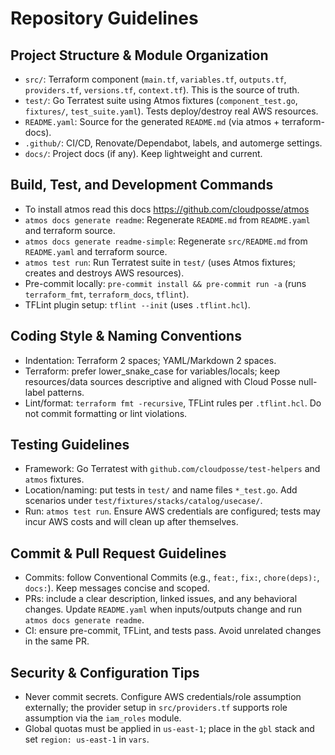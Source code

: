 # Repository Guidelines

## Project Structure & Module Organization
- `src/`: Terraform component (`main.tf`, `variables.tf`, `outputs.tf`, `providers.tf`, `versions.tf`, `context.tf`). This is the source of truth.
- `test/`: Go Terratest suite using Atmos fixtures (`component_test.go`, `fixtures/`, `test_suite.yaml`). Tests deploy/destroy real AWS resources.
- `README.yaml`: Source for the generated `README.md` (via atmos + terraform-docs).
- `.github/`: CI/CD, Renovate/Dependabot, labels, and automerge settings.
- `docs/`: Project docs (if any). Keep lightweight and current.

## Build, Test, and Development Commands
- To install atmos read this docs https://github.com/cloudposse/atmos
- `atmos docs generate readme`: Regenerate `README.md` from `README.yaml` and terraform source.
- `atmos docs generate readme-simple`: Regenerate `src/README.md` from `README.yaml` and terraform source.
- `atmos test run`: Run Terratest suite in `test/` (uses Atmos fixtures; creates and destroys AWS resources).
- Pre-commit locally: `pre-commit install && pre-commit run -a` (runs `terraform_fmt`, `terraform_docs`, `tflint`).
- TFLint plugin setup: `tflint --init` (uses `.tflint.hcl`).

## Coding Style & Naming Conventions
- Indentation: Terraform 2 spaces; YAML/Markdown 2 spaces.
- Terraform: prefer lower_snake_case for variables/locals; keep resources/data sources descriptive and aligned with Cloud Posse null-label patterns.
- Lint/format: `terraform fmt -recursive`, TFLint rules per `.tflint.hcl`. Do not commit formatting or lint violations.

## Testing Guidelines
- Framework: Go Terratest with `github.com/cloudposse/test-helpers` and `atmos` fixtures.
- Location/naming: put tests in `test/` and name files `*_test.go`. Add scenarios under `test/fixtures/stacks/catalog/usecase/`.
- Run: `atmos test run`. Ensure AWS credentials are configured; tests may incur AWS costs and will clean up after themselves.

## Commit & Pull Request Guidelines
- Commits: follow Conventional Commits (e.g., `feat:`, `fix:`, `chore(deps):`, `docs:`). Keep messages concise and scoped.
- PRs: include a clear description, linked issues, and any behavioral changes. Update `README.yaml` when inputs/outputs change and run `atmos docs generate readme`.
- CI: ensure pre-commit, TFLint, and tests pass. Avoid unrelated changes in the same PR.

## Security & Configuration Tips
- Never commit secrets. Configure AWS credentials/role assumption externally; the provider setup in `src/providers.tf` supports role assumption via the `iam_roles` module.
- Global quotas must be applied in `us-east-1`; place in the `gbl` stack and set `region: us-east-1` in `vars`.
